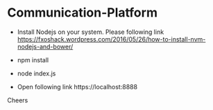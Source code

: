 # Communication-Platform

* Install Nodejs on your system. Please following link
  https://fxoshack.wordpress.com/2016/05/26/how-to-install-nvm-nodejs-and-bower/

* npm install
* node index.js

* Open following link https://localhost:8888

Cheers 

